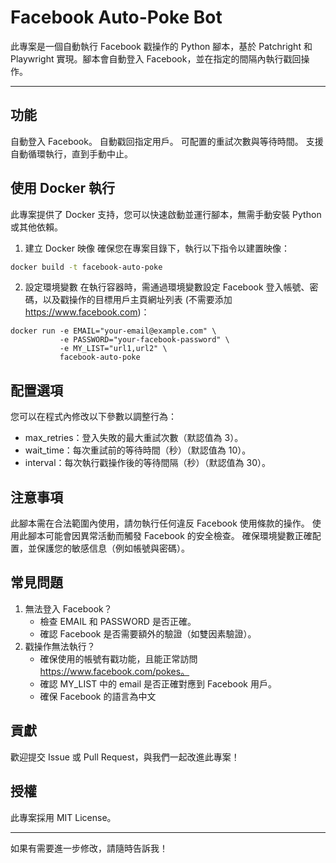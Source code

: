 # Facebook Auto-Poke Bot

此專案是一個自動執行 Facebook 戳操作的 Python 腳本，基於 Patchright 和 Playwright 實現。腳本會自動登入 Facebook，並在指定的間隔內執行戳回操作。

---

## 功能
自動登入 Facebook。
自動戳回指定用戶。
可配置的重試次數與等待時間。
支援自動循環執行，直到手動中止。

## 使用 Docker 執行

此專案提供了 Docker 支持，您可以快速啟動並運行腳本，無需手動安裝 Python 或其他依賴。

1. 建立 Docker 映像
確保您在專案目錄下，執行以下指令以建置映像：

``` bash
docker build -t facebook-auto-poke
```

2. 設定環境變數
在執行容器時，需通過環境變數設定 Facebook 登入帳號、密碼，以及戳操作的目標用戶主頁網址列表 (不需要添加 https://www.facebook.com)：

```
docker run -e EMAIL="your-email@example.com" \
           -e PASSWORD="your-facebook-password" \
           -e MY_LIST="url1,url2" \
           facebook-auto-poke
```

## 配置選項

您可以在程式內修改以下參數以調整行為：

- max_retries：登入失敗的最大重試次數（默認值為 3）。
- wait_time：每次重試前的等待時間（秒）（默認值為 10）。
- interval：每次執行戳操作後的等待間隔（秒）（默認值為 30）。

## 注意事項

此腳本需在合法範圍內使用，請勿執行任何違反 Facebook 使用條款的操作。
使用此腳本可能會因異常活動而觸發 Facebook 的安全檢查。
確保環境變數正確配置，並保護您的敏感信息（例如帳號與密碼）。

## 常見問題

1. 無法登入 Facebook？
	- 檢查 EMAIL 和 PASSWORD 是否正確。
	- 確認 Facebook 是否需要額外的驗證（如雙因素驗證）。
2. 戳操作無法執行？
	- 確保使用的帳號有戳功能，且能正常訪問 https://www.facebook.com/pokes。
	- 確認 MY_LIST 中的 email 是否正確對應到 Facebook 用戶。
	- 確保 Facebook 的語言為中文

## 貢獻

歡迎提交 Issue 或 Pull Request，與我們一起改進此專案！

## 授權

此專案採用 MIT License。

--- 

如果有需要進一步修改，請隨時告訴我！